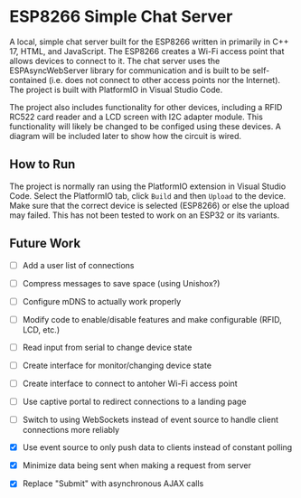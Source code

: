 # ESP8266 Simple Chat Server

A local, simple chat server built for the ESP8266 written in primarily in C++ 17, HTML, and JavaScript. The ESP8266 creates a Wi-Fi access point that allows devices to connect to it. The chat server uses the ESPAsyncWebServer library for communication and is built to be self-contained (i.e. does not connect to other access points nor the Internet). The project is built with PlatformIO in Visual Studio Code.

The project also includes functionality for other devices, including a RFID RC522 card reader and a LCD screen with I2C adapter module. This functionality will likely be changed to be configed using these devices. A diagram will be included later to show how the circuit is wired.

## How to Run

The project is normally ran using the PlatformIO extension in Visual Studio Code. Select the PlatformIO tab, click `Build` and then `Upload` to the device. Make sure that the correct device is selected (ESP8266) or else the upload may failed. This has not been tested to work on an ESP32 or its variants.

## Future Work

*   [ ] Add a user list of connections

*   [ ] Compress messages to save space (using Unishox?)

*   [ ] Configure mDNS to actually work properly

*   [ ] Modify code to enable/disable features and make configurable (RFID, LCD, etc.)

*   [ ] Read input from serial to change device state

*   [ ] Create interface for monitor/changing device state

*   [ ] Create interface to connect to antoher Wi-Fi access point

*   [ ] Use captive portal to redirect connections to a landing page

*   [ ] Switch to using WebSockets instead of event source to handle client connections more reliably

*   [x] Use event source to only push data to clients instead of constant polling

*   [x] Minimize data being sent when making a request from server

*   [x] Replace "Submit" with asynchronous AJAX calls

